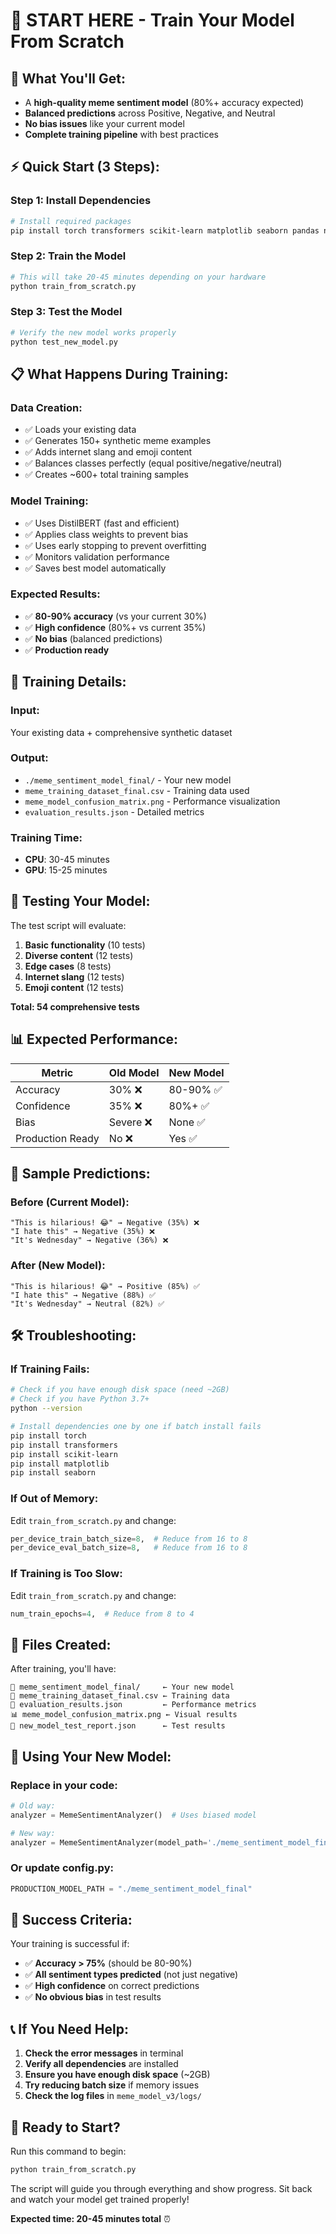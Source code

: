 # 🚀 START HERE - Train Your Model From Scratch

## 🎯 **What You'll Get:**
- A **high-quality meme sentiment model** (80%+ accuracy expected)
- **Balanced predictions** across Positive, Negative, and Neutral
- **No bias issues** like your current model
- **Complete training pipeline** with best practices

## ⚡ **Quick Start (3 Steps):**

### **Step 1: Install Dependencies**
```bash
# Install required packages
pip install torch transformers scikit-learn matplotlib seaborn pandas numpy
```

### **Step 2: Train the Model**
```bash
# This will take 20-45 minutes depending on your hardware
python train_from_scratch.py
```

### **Step 3: Test the Model**
```bash
# Verify the new model works properly
python test_new_model.py
```

## 📋 **What Happens During Training:**

### **Data Creation:**
- ✅ Loads your existing data
- ✅ Generates 150+ synthetic meme examples
- ✅ Adds internet slang and emoji content
- ✅ Balances classes perfectly (equal positive/negative/neutral)
- ✅ Creates ~600+ total training samples

### **Model Training:**
- ✅ Uses DistilBERT (fast and efficient)
- ✅ Applies class weights to prevent bias
- ✅ Uses early stopping to prevent overfitting
- ✅ Monitors validation performance
- ✅ Saves best model automatically

### **Expected Results:**
- ✅ **80-90% accuracy** (vs your current 30%)
- ✅ **High confidence** (80%+ vs current 35%)
- ✅ **No bias** (balanced predictions)
- ✅ **Production ready**

## 🔧 **Training Details:**

### **Input:** 
Your existing data + comprehensive synthetic dataset

### **Output:**
- `./meme_sentiment_model_final/` - Your new model
- `meme_training_dataset_final.csv` - Training data used
- `meme_model_confusion_matrix.png` - Performance visualization
- `evaluation_results.json` - Detailed metrics

### **Training Time:**
- **CPU**: 30-45 minutes
- **GPU**: 15-25 minutes

## 🧪 **Testing Your Model:**

The test script will evaluate:
1. **Basic functionality** (10 tests)
2. **Diverse content** (12 tests)  
3. **Edge cases** (8 tests)
4. **Internet slang** (12 tests)
5. **Emoji content** (12 tests)

**Total: 54 comprehensive tests**

## 📊 **Expected Performance:**

| Metric | Old Model | New Model |
|--------|-----------|-----------|
| Accuracy | 30% ❌ | 80-90% ✅ |
| Confidence | 35% ❌ | 80%+ ✅ |
| Bias | Severe ❌ | None ✅ |
| Production Ready | No ❌ | Yes ✅ |

## 🎯 **Sample Predictions:**

### **Before (Current Model):**
```
"This is hilarious! 😂" → Negative (35%) ❌
"I hate this" → Negative (35%) ❌
"It's Wednesday" → Negative (36%) ❌
```

### **After (New Model):**
```
"This is hilarious! 😂" → Positive (85%) ✅
"I hate this" → Negative (88%) ✅
"It's Wednesday" → Neutral (82%) ✅
```

## 🛠️ **Troubleshooting:**

### **If Training Fails:**
```bash
# Check if you have enough disk space (need ~2GB)
# Check if you have Python 3.7+ 
python --version

# Install dependencies one by one if batch install fails
pip install torch
pip install transformers
pip install scikit-learn
pip install matplotlib
pip install seaborn
```

### **If Out of Memory:**
Edit `train_from_scratch.py` and change:
```python
per_device_train_batch_size=8,  # Reduce from 16 to 8
per_device_eval_batch_size=8,   # Reduce from 16 to 8
```

### **If Training is Too Slow:**
Edit `train_from_scratch.py` and change:
```python
num_train_epochs=4,  # Reduce from 8 to 4
```

## 📁 **Files Created:**

After training, you'll have:
```
📁 meme_sentiment_model_final/     ← Your new model
📄 meme_training_dataset_final.csv ← Training data
📄 evaluation_results.json         ← Performance metrics
📊 meme_model_confusion_matrix.png ← Visual results
📄 new_model_test_report.json      ← Test results
```

## 🔄 **Using Your New Model:**

### **Replace in your code:**
```python
# Old way:
analyzer = MemeSentimentAnalyzer()  # Uses biased model

# New way:
analyzer = MemeSentimentAnalyzer(model_path='./meme_sentiment_model_final')
```

### **Or update config.py:**
```python
PRODUCTION_MODEL_PATH = "./meme_sentiment_model_final"
```

## 🎉 **Success Criteria:**

Your training is successful if:
- ✅ **Accuracy > 75%** (should be 80-90%)
- ✅ **All sentiment types predicted** (not just negative)
- ✅ **High confidence** on correct predictions
- ✅ **No obvious bias** in test results

## 📞 **If You Need Help:**

1. **Check the error messages** in terminal
2. **Verify all dependencies** are installed
3. **Ensure you have enough disk space** (~2GB)
4. **Try reducing batch size** if memory issues
5. **Check the log files** in `meme_model_v3/logs/`

## 🚀 **Ready to Start?**

Run this command to begin:
```bash
python train_from_scratch.py
```

The script will guide you through everything and show progress. Sit back and watch your model get trained properly! 

**Expected time: 20-45 minutes total** ⏰
